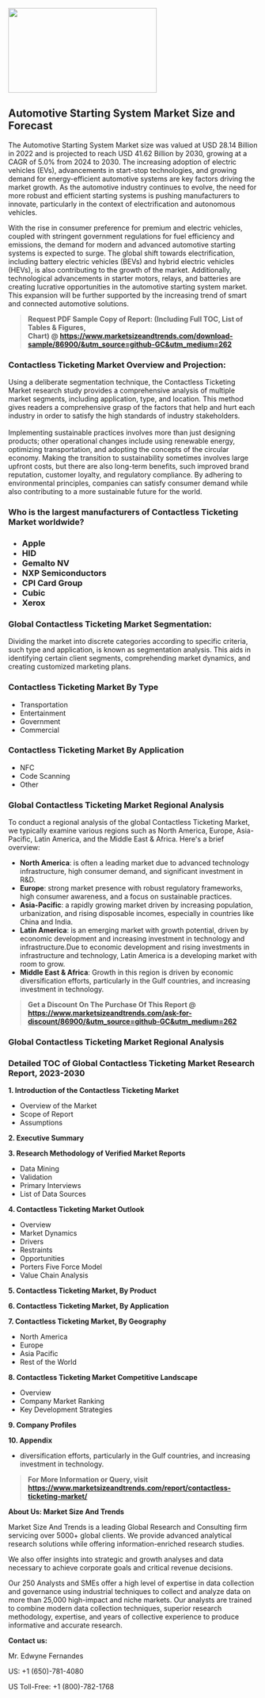<p><img class="alignnone size-medium wp-image-20088" src="https://ffe5etoiles.com/wp-content/uploads/2024/12/MST1-300x171.png" alt="" width="300" height="171" /></p><h2>Automotive Starting System Market Size and Forecast</h2><p>The Automotive Starting System Market size was valued at USD 28.14 Billion in 2022 and is projected to reach USD 41.62 Billion by 2030, growing at a CAGR of 5.0% from 2024 to 2030. The increasing adoption of electric vehicles (EVs), advancements in start-stop technologies, and growing demand for energy-efficient automotive systems are key factors driving the market growth. As the automotive industry continues to evolve, the need for more robust and efficient starting systems is pushing manufacturers to innovate, particularly in the context of electrification and autonomous vehicles.</p><p>With the rise in consumer preference for premium and electric vehicles, coupled with stringent government regulations for fuel efficiency and emissions, the demand for modern and advanced automotive starting systems is expected to surge. The global shift towards electrification, including battery electric vehicles (BEVs) and hybrid electric vehicles (HEVs), is also contributing to the growth of the market. Additionally, technological advancements in starter motors, relays, and batteries are creating lucrative opportunities in the automotive starting system market. This expansion will be further supported by the increasing trend of smart and connected automotive solutions.</p></p><blockquote id="" class=""><strong>Request PDF Sample Copy of Report: (Including Full TOC, List of Tables &amp; Figures, Chart)&nbsp;@&nbsp;<strong><a href="https://www.marketsizeandtrends.com/download-sample/86900/&utm_source=github-GC&utm_medium=262" target="_blank">https://www.marketsizeandtrends.com/download-sample/86900/&utm_source=github-GC&utm_medium=262</a></strong></strong></blockquote><h3 id="" class="">Contactless Ticketing Market&nbsp;Overview and Projection:</h3><p id="" class="">Using a deliberate segmentation technique, the Contactless Ticketing Market research study provides a comprehensive analysis of multiple market segments, including application, type, and location. This method gives readers a comprehensive grasp of the factors that help and hurt each industry in order to satisfy the high standards of industry stakeholders. <br /> <br />Implementing sustainable practices involves more than just designing products; other operational changes include using renewable energy, optimizing transportation, and adopting the concepts of the circular economy. Making the transition to sustainability sometimes involves large upfront costs, but there are also long-term benefits, such improved brand reputation, customer loyalty, and regulatory compliance. By adhering to environmental principles, companies can satisfy consumer demand while also contributing to a more sustainable future for the world.</p><h3 id="" class="">Who is the largest manufacturers of&nbsp;Contactless Ticketing Market worldwide?</h3><h3 class=""><p><ul><li>Apple </li><li> HID </li><li> Gemalto NV </li><li> NXP Semiconductors </li><li> CPI Card Group </li><li> Cubic </li><li> Xerox</li></ul></p></h3><h3 id="" class="">Global&nbsp;Contactless Ticketing Market Segmentation:</h3><p id="" class="">Dividing the market into discrete categories according to specific criteria, such type and application, is known as segmentation analysis. This aids in identifying certain client segments, comprehending market dynamics, and creating customized marketing plans.</p><h3 id="" class="">Contactless Ticketing Market&nbsp;By Type</h3><p><p><ul><li>Transportation </li><li> Entertainment </li><li> Government </li><li> Commercial</p></li></ul></p></p><h3 id="" class="">Contactless Ticketing Market&nbsp;By Application</h3><p class=""><p><ul><li>NFC </li><li> Code Scanning </li><li> Other</li></ul></p></p><h3 id="" class="">Global Contactless Ticketing Market Regional Analysis</h3><p id="" class="">To conduct a regional analysis of the global Contactless Ticketing Market, we typically examine various regions such as North America, Europe, Asia-Pacific, Latin America, and the Middle East &amp; Africa. Here's a brief overview:</p><ul><li><strong>North America</strong>: is often a leading market due to advanced technology infrastructure, high consumer demand, and significant investment in R&amp;D.</li><li><strong>Europe</strong>: strong market presence with robust regulatory frameworks, high consumer awareness, and a focus on sustainable practices.</li><li><strong>Asia-Pacific</strong>: a rapidly growing market driven by increasing population, urbanization, and rising disposable incomes, especially in countries like China and India.</li><li><strong>Latin America</strong>: is an emerging market with growth potential, driven by economic development and increasing investment in technology and infrastructure.Due to economic development and rising investments in infrastructure and technology, Latin America is a developing market with room to grow.</li><li><strong>Middle East &amp; Africa</strong>: Growth in this region is driven by economic diversification efforts, particularly in the Gulf countries, and increasing investment in technology.</li></ul><blockquote id="" class=""><strong>Get a Discount On The Purchase Of This Report @ <strong><a href="https://www.marketsizeandtrends.com/ask-for-discount/86900/&utm_source=github-GC&utm_medium=262" target="_blank">https://www.marketsizeandtrends.com/ask-for-discount/86900/&utm_source=github-GC&utm_medium=262</a></strong></strong></blockquote><h3 id="" class="">Global Contactless Ticketing Market Regional Analysis</h3><h3 id="" class="">Detailed TOC of Global Contactless Ticketing Market Research Report, 2023-2030</h3><p id="" class=""><strong>1. Introduction of the Contactless Ticketing Market</strong></p><ul><li>Overview of the Market</li><li>Scope of Report</li><li>Assumptions</li></ul><p id="" class=""><strong>2. Executive Summary</strong></p><p id="" class=""><strong>3. Research Methodology of Verified Market Reports</strong></p><ul><li>Data Mining</li><li>Validation</li><li>Primary Interviews</li><li>List of Data Sources</li></ul><p id="" class=""><strong>4. Contactless Ticketing Market Outlook</strong></p><ul><li>Overview</li><li>Market Dynamics</li><li>Drivers</li><li>Restraints</li><li>Opportunities</li><li>Porters Five Force Model</li><li>Value Chain Analysis</li></ul><p id="" class=""><strong>5. Contactless Ticketing Market, By Product</strong></p><p id="" class=""><strong>6. Contactless Ticketing Market, By Application</strong></p><p id="" class=""><strong>7. Contactless Ticketing Market, By Geography</strong></p><ul><li>North America</li><li>Europe</li><li>Asia Pacific</li><li>Rest of the World</li></ul><p id="" class=""><strong>8. Contactless Ticketing Market Competitive Landscape</strong></p><ul><li>Overview</li><li>Company Market Ranking</li><li>Key Development Strategies</li></ul><p id="" class=""><strong>9. Company Profiles</strong></p><p id="" class=""><strong>10. Appendix</strong></p><ul><li>diversification efforts, particularly in the Gulf countries, and increasing investment in technology.</li></ul><blockquote id="" class=""><strong>For More Information or Query, visit <strong><strong><a href="https://www.marketsizeandtrends.com/report/contactless-ticketing-market/" target="_blank">https://www.marketsizeandtrends.com/report/contactless-ticketing-market/</a></strong></strong></strong></blockquote><p id="" class=""><strong>About Us: Market Size And Trends</strong></p><p id="" class="">Market Size And Trends is a leading Global Research and Consulting firm servicing over 5000+ global clients. We provide advanced analytical research solutions while offering information-enriched research studies.</p><p id="" class="">We also offer insights into strategic and growth analyses and data necessary to achieve corporate goals and critical revenue decisions.</p><p id="" class="">Our 250 Analysts and SMEs offer a high level of expertise in data collection and governance using industrial techniques to collect and analyze data on more than 25,000 high-impact and niche markets. Our analysts are trained to combine modern data collection techniques, superior research methodology, expertise, and years of collective experience to produce informative and accurate research.</p><p id="" class=""><strong>Contact us:</strong></p><p id="" class="">Mr. Edwyne Fernandes</p><p id="" class="">US: +1 (650)-781-4080</p><p id="" class="">US Toll-Free: +1 (800)-782-1768</p>
